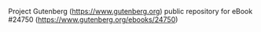 Project Gutenberg (https://www.gutenberg.org) public repository for eBook #24750 (https://www.gutenberg.org/ebooks/24750)
